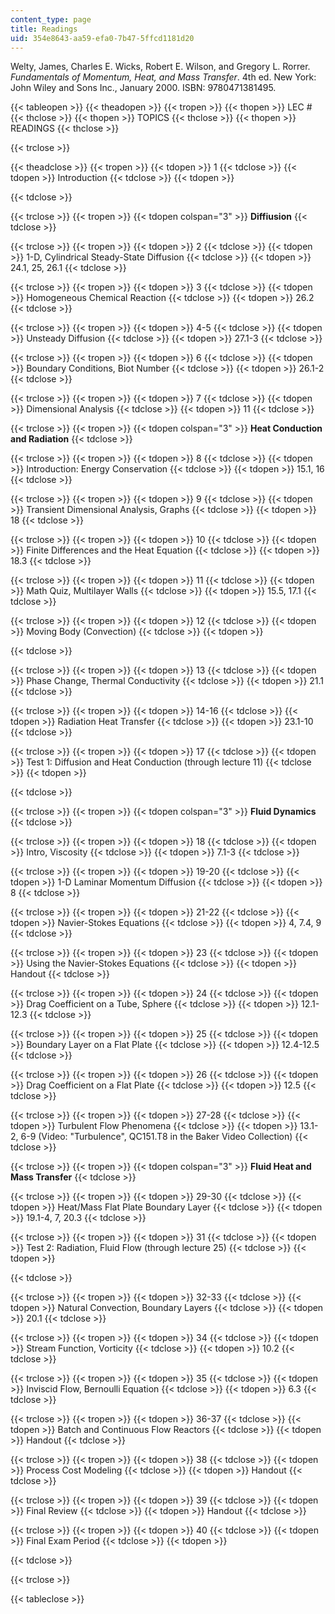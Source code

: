 ```yaml
---
content_type: page
title: Readings
uid: 354e8643-aa59-efa0-7b47-5ffcd1181d20
---
```


Welty, James, Charles E. Wicks, Robert E. Wilson, and Gregory L. Rorrer. _Fundamentals of Momentum, Heat, and Mass Transfer_. 4th ed. New York: John Wiley and Sons Inc., January 2000. ISBN: 9780471381495.

{{< tableopen >}}
{{< theadopen >}}
{{< tropen >}}
{{< thopen >}}
LEC #
{{< thclose >}}
{{< thopen >}}
TOPICS
{{< thclose >}}
{{< thopen >}}
READINGS
{{< thclose >}}

{{< trclose >}}

{{< theadclose >}}
{{< tropen >}}
{{< tdopen >}}
1
{{< tdclose >}}
{{< tdopen >}}
Introduction
{{< tdclose >}}
{{< tdopen >}}

{{< tdclose >}}

{{< trclose >}}
{{< tropen >}}
{{< tdopen colspan="3" >}}
**Diffiusion**
{{< tdclose >}}

{{< trclose >}}
{{< tropen >}}
{{< tdopen >}}
2
{{< tdclose >}}
{{< tdopen >}}
1-D, Cylindrical Steady-State Diffusion
{{< tdclose >}}
{{< tdopen >}}
24.1, 25, 26.1
{{< tdclose >}}

{{< trclose >}}
{{< tropen >}}
{{< tdopen >}}
3
{{< tdclose >}}
{{< tdopen >}}
Homogeneous Chemical Reaction
{{< tdclose >}}
{{< tdopen >}}
26.2
{{< tdclose >}}

{{< trclose >}}
{{< tropen >}}
{{< tdopen >}}
4-5
{{< tdclose >}}
{{< tdopen >}}
Unsteady Diffusion
{{< tdclose >}}
{{< tdopen >}}
27.1-3
{{< tdclose >}}

{{< trclose >}}
{{< tropen >}}
{{< tdopen >}}
6
{{< tdclose >}}
{{< tdopen >}}
Boundary Conditions, Biot Number
{{< tdclose >}}
{{< tdopen >}}
26.1-2
{{< tdclose >}}

{{< trclose >}}
{{< tropen >}}
{{< tdopen >}}
7
{{< tdclose >}}
{{< tdopen >}}
Dimensional Analysis
{{< tdclose >}}
{{< tdopen >}}
11
{{< tdclose >}}

{{< trclose >}}
{{< tropen >}}
{{< tdopen colspan="3" >}}
**Heat Conduction and Radiation**
{{< tdclose >}}

{{< trclose >}}
{{< tropen >}}
{{< tdopen >}}
8
{{< tdclose >}}
{{< tdopen >}}
Introduction: Energy Conservation
{{< tdclose >}}
{{< tdopen >}}
15.1, 16
{{< tdclose >}}

{{< trclose >}}
{{< tropen >}}
{{< tdopen >}}
9
{{< tdclose >}}
{{< tdopen >}}
Transient Dimensional Analysis, Graphs
{{< tdclose >}}
{{< tdopen >}}
18
{{< tdclose >}}

{{< trclose >}}
{{< tropen >}}
{{< tdopen >}}
10
{{< tdclose >}}
{{< tdopen >}}
Finite Differences and the Heat Equation
{{< tdclose >}}
{{< tdopen >}}
18.3
{{< tdclose >}}

{{< trclose >}}
{{< tropen >}}
{{< tdopen >}}
11
{{< tdclose >}}
{{< tdopen >}}
Math Quiz, Multilayer Walls
{{< tdclose >}}
{{< tdopen >}}
15.5, 17.1
{{< tdclose >}}

{{< trclose >}}
{{< tropen >}}
{{< tdopen >}}
12
{{< tdclose >}}
{{< tdopen >}}
Moving Body (Convection)
{{< tdclose >}}
{{< tdopen >}}

{{< tdclose >}}

{{< trclose >}}
{{< tropen >}}
{{< tdopen >}}
13
{{< tdclose >}}
{{< tdopen >}}
Phase Change, Thermal Conductivity
{{< tdclose >}}
{{< tdopen >}}
21.1
{{< tdclose >}}

{{< trclose >}}
{{< tropen >}}
{{< tdopen >}}
14-16
{{< tdclose >}}
{{< tdopen >}}
Radiation Heat Transfer
{{< tdclose >}}
{{< tdopen >}}
23.1-10
{{< tdclose >}}

{{< trclose >}}
{{< tropen >}}
{{< tdopen >}}
17
{{< tdclose >}}
{{< tdopen >}}
Test 1: Diffusion and Heat Conduction (through lecture 11)
{{< tdclose >}}
{{< tdopen >}}

{{< tdclose >}}

{{< trclose >}}
{{< tropen >}}
{{< tdopen colspan="3" >}}
**Fluid Dynamics**
{{< tdclose >}}

{{< trclose >}}
{{< tropen >}}
{{< tdopen >}}
18
{{< tdclose >}}
{{< tdopen >}}
Intro, Viscosity
{{< tdclose >}}
{{< tdopen >}}
7.1-3
{{< tdclose >}}

{{< trclose >}}
{{< tropen >}}
{{< tdopen >}}
19-20
{{< tdclose >}}
{{< tdopen >}}
1-D Laminar Momentum Diffusion
{{< tdclose >}}
{{< tdopen >}}
8
{{< tdclose >}}

{{< trclose >}}
{{< tropen >}}
{{< tdopen >}}
21-22
{{< tdclose >}}
{{< tdopen >}}
Navier-Stokes Equations
{{< tdclose >}}
{{< tdopen >}}
4, 7.4, 9
{{< tdclose >}}

{{< trclose >}}
{{< tropen >}}
{{< tdopen >}}
23
{{< tdclose >}}
{{< tdopen >}}
Using the Navier-Stokes Equations
{{< tdclose >}}
{{< tdopen >}}
Handout
{{< tdclose >}}

{{< trclose >}}
{{< tropen >}}
{{< tdopen >}}
24
{{< tdclose >}}
{{< tdopen >}}
Drag Coefficient on a Tube, Sphere
{{< tdclose >}}
{{< tdopen >}}
12.1-12.3
{{< tdclose >}}

{{< trclose >}}
{{< tropen >}}
{{< tdopen >}}
25
{{< tdclose >}}
{{< tdopen >}}
Boundary Layer on a Flat Plate
{{< tdclose >}}
{{< tdopen >}}
12.4-12.5
{{< tdclose >}}

{{< trclose >}}
{{< tropen >}}
{{< tdopen >}}
26
{{< tdclose >}}
{{< tdopen >}}
Drag Coefficient on a Flat Plate
{{< tdclose >}}
{{< tdopen >}}
12.5
{{< tdclose >}}

{{< trclose >}}
{{< tropen >}}
{{< tdopen >}}
27-28
{{< tdclose >}}
{{< tdopen >}}
Turbulent Flow Phenomena
{{< tdclose >}}
{{< tdopen >}}
13.1-2, 6-9 (Video: "Turbulence", QC151.T8 in the Baker Video Collection)
{{< tdclose >}}

{{< trclose >}}
{{< tropen >}}
{{< tdopen colspan="3" >}}
**Fluid Heat and Mass Transfer**
{{< tdclose >}}

{{< trclose >}}
{{< tropen >}}
{{< tdopen >}}
29-30
{{< tdclose >}}
{{< tdopen >}}
Heat/Mass Flat Plate Boundary Layer
{{< tdclose >}}
{{< tdopen >}}
19.1-4, 7, 20.3
{{< tdclose >}}

{{< trclose >}}
{{< tropen >}}
{{< tdopen >}}
31
{{< tdclose >}}
{{< tdopen >}}
Test 2: Radiation, Fluid Flow (through lecture 25)
{{< tdclose >}}
{{< tdopen >}}

{{< tdclose >}}

{{< trclose >}}
{{< tropen >}}
{{< tdopen >}}
32-33
{{< tdclose >}}
{{< tdopen >}}
Natural Convection, Boundary Layers
{{< tdclose >}}
{{< tdopen >}}
20.1
{{< tdclose >}}

{{< trclose >}}
{{< tropen >}}
{{< tdopen >}}
34
{{< tdclose >}}
{{< tdopen >}}
Stream Function, Vorticity
{{< tdclose >}}
{{< tdopen >}}
10.2
{{< tdclose >}}

{{< trclose >}}
{{< tropen >}}
{{< tdopen >}}
35
{{< tdclose >}}
{{< tdopen >}}
Inviscid Flow, Bernoulli Equation
{{< tdclose >}}
{{< tdopen >}}
6.3
{{< tdclose >}}

{{< trclose >}}
{{< tropen >}}
{{< tdopen >}}
36-37
{{< tdclose >}}
{{< tdopen >}}
Batch and Continuous Flow Reactors
{{< tdclose >}}
{{< tdopen >}}
Handout
{{< tdclose >}}

{{< trclose >}}
{{< tropen >}}
{{< tdopen >}}
38
{{< tdclose >}}
{{< tdopen >}}
Process Cost Modeling
{{< tdclose >}}
{{< tdopen >}}
Handout
{{< tdclose >}}

{{< trclose >}}
{{< tropen >}}
{{< tdopen >}}
39
{{< tdclose >}}
{{< tdopen >}}
Final Review
{{< tdclose >}}
{{< tdopen >}}
Handout
{{< tdclose >}}

{{< trclose >}}
{{< tropen >}}
{{< tdopen >}}
40
{{< tdclose >}}
{{< tdopen >}}
Final Exam Period
{{< tdclose >}}
{{< tdopen >}}

{{< tdclose >}}

{{< trclose >}}

{{< tableclose >}}
